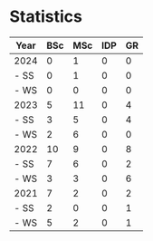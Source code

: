 # Statistics

| Year | BSc | MSc | IDP | GR |
|------|-----|-----|-----|----|
| 2024 |   0 |   1 |   0 |  0 |
| - SS |   0 |   1 |   0 |  0 |
| - WS |   0 |   0 |   0 |  0 |
| 2023 |   5 |  11 |   0 |  4 |
| - SS |   3 |   5 |   0 |  4 |
| - WS |   2 |   6 |   0 |  0 |
| 2022 |  10 |   9 |   0 |  8 |
| - SS |   7 |   6 |   0 |  2 |
| - WS |   3 |   3 |   0 |  6 |
| 2021 |   7 |   2 |   0 |  2 |
| - SS |   2 |   0 |   0 |  1 |
| - WS |   5 |   2 |   0 |  1 |
